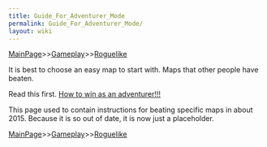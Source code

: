 ```yaml
---
title: Guide_For_Adventurer_Mode
permalink: Guide_For_Adventurer_Mode/
layout: wiki
---
```


[MainPage](/keeperrl_wiki/ "wikilink")>>[Gameplay](/keeperrl_wiki/Gameplay_Guide "wikilink")>>[Roguelike](/keeperrl_wiki/Roguelike "wikilink")

It is best to choose an easy map to start with. Maps that other people
have beaten.

Read this first. [How to win as an
adventurer!!!](/keeperrl_wiki/How_To_Win_As_An_Adventurer!!! "wikilink")

This page used to contain instructions for beating specific maps in
about 2015. Because it is so out of date, it is now just a placeholder.

[MainPage](/keeperrl_wiki/ "wikilink")>>[Gameplay](/keeperrl_wiki/Gameplay_Guide "wikilink")>>[Roguelike](/keeperrl_wiki/Roguelike "wikilink")

